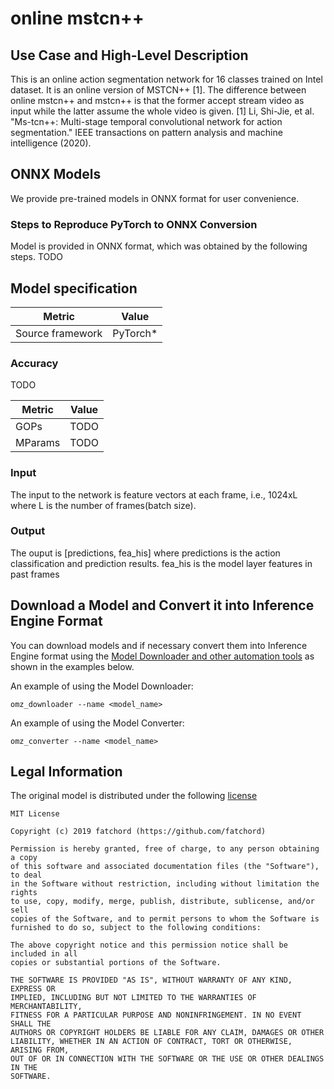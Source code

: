 # online mstcn++

## Use Case and High-Level Description
This is an online action segmentation network for 16 classes trained on Intel dataset. It is an online version of MSTCN++ [1]. The difference between online mstcn++ and mstcn++ is that the former accept stream video as input while the latter assume the whole video is given.
[1] Li, Shi-Jie, et al. "Ms-tcn++: Multi-stage temporal convolutional network for action segmentation." IEEE transactions on pattern analysis and machine intelligence (2020).

## ONNX Models

We provide pre-trained models in ONNX format for user convenience.

### Steps to Reproduce PyTorch to ONNX Conversion

Model is provided in ONNX format, which was obtained by the following steps.
TODO

## Model specification

| Metric                          | Value                                     |
|---------------------------------|-------------------------------------------|
| Source framework                | PyTorch\*                                 |

### Accuracy

TODO



| Metric                          | Value                                     |
|---------------------------------|-------------------------------------------|
| GOPs                            | TODO                                   |
| MParams                         | TODO                                      |

### Input

The input to the network is feature vectors at each frame, i.e., 1024xL where L is the number of frames(batch size).

### Output

The ouput is [predictions, fea_his] where predictions is the action classification and prediction results. fea_his is the model layer features in past frames

## Download a Model and Convert it into Inference Engine Format

You can download models and if necessary convert them into Inference Engine format using the [Model Downloader and other automation tools](../../../tools/model_tools/README.md) as shown in the examples below.

An example of using the Model Downloader:
```
omz_downloader --name <model_name>
```

An example of using the Model Converter:
```
omz_converter --name <model_name>
```

## Legal Information

The original model is distributed under the following
[license](https://github.com/fatchord/WaveRNN/blob/master/LICENSE.txt)

```
MIT License

Copyright (c) 2019 fatchord (https://github.com/fatchord)

Permission is hereby granted, free of charge, to any person obtaining a copy
of this software and associated documentation files (the "Software"), to deal
in the Software without restriction, including without limitation the rights
to use, copy, modify, merge, publish, distribute, sublicense, and/or sell
copies of the Software, and to permit persons to whom the Software is
furnished to do so, subject to the following conditions:

The above copyright notice and this permission notice shall be included in all
copies or substantial portions of the Software.

THE SOFTWARE IS PROVIDED "AS IS", WITHOUT WARRANTY OF ANY KIND, EXPRESS OR
IMPLIED, INCLUDING BUT NOT LIMITED TO THE WARRANTIES OF MERCHANTABILITY,
FITNESS FOR A PARTICULAR PURPOSE AND NONINFRINGEMENT. IN NO EVENT SHALL THE
AUTHORS OR COPYRIGHT HOLDERS BE LIABLE FOR ANY CLAIM, DAMAGES OR OTHER
LIABILITY, WHETHER IN AN ACTION OF CONTRACT, TORT OR OTHERWISE, ARISING FROM,
OUT OF OR IN CONNECTION WITH THE SOFTWARE OR THE USE OR OTHER DEALINGS IN THE
SOFTWARE.
```

